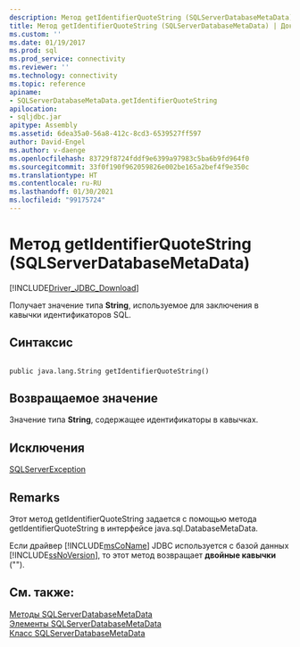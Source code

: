 ```yaml
---
description: Метод getIdentifierQuoteString (SQLServerDatabaseMetaData)
title: Метод getIdentifierQuoteString (SQLServerDatabaseMetaData) | Документация Майкрософт
ms.custom: ''
ms.date: 01/19/2017
ms.prod: sql
ms.prod_service: connectivity
ms.reviewer: ''
ms.technology: connectivity
ms.topic: reference
apiname:
- SQLServerDatabaseMetaData.getIdentifierQuoteString
apilocation:
- sqljdbc.jar
apitype: Assembly
ms.assetid: 6dea35a0-56a8-412c-8cd3-6539527ff597
author: David-Engel
ms.author: v-daenge
ms.openlocfilehash: 83729f8724fddf9e6399a97983c5ba6b9fd964f0
ms.sourcegitcommit: 33f0f190f962059826e002be165a2bef4f9e350c
ms.translationtype: HT
ms.contentlocale: ru-RU
ms.lasthandoff: 01/30/2021
ms.locfileid: "99175724"
---
```

# <a name="getidentifierquotestring-method-sqlserverdatabasemetadata"></a>Метод getIdentifierQuoteString (SQLServerDatabaseMetaData)
[!INCLUDE[Driver_JDBC_Download](../../../includes/driver_jdbc_download.md)]

  Получает значение типа **String**, используемое для заключения в кавычки идентификаторов SQL.  
  
## <a name="syntax"></a>Синтаксис  
  
```  
  
public java.lang.String getIdentifierQuoteString()  
```  
  
## <a name="return-value"></a>Возвращаемое значение  
 Значение типа **String**, содержащее идентификаторы в кавычках.  
  
## <a name="exceptions"></a>Исключения  
 [SQLServerException](../../../connect/jdbc/reference/sqlserverexception-class.md)  
  
## <a name="remarks"></a>Remarks  
 Этот метод getIdentifierQuoteString задается с помощью метода getIdentifierQuoteString в интерфейсе java.sql.DatabaseMetaData.  
  
 Если драйвер [!INCLUDE[msCoName](../../../includes/msconame_md.md)] JDBC используется с базой данных [!INCLUDE[ssNoVersion](../../../includes/ssnoversion-md.md)], то этот метод возвращает **двойные кавычки** ("").  
  
## <a name="see-also"></a>См. также:  
 [Методы SQLServerDatabaseMetaData](../../../connect/jdbc/reference/sqlserverdatabasemetadata-methods.md)   
 [Элементы SQLServerDatabaseMetaData](../../../connect/jdbc/reference/sqlserverdatabasemetadata-members.md)   
 [Класс SQLServerDatabaseMetaData](../../../connect/jdbc/reference/sqlserverdatabasemetadata-class.md)  
  
  

